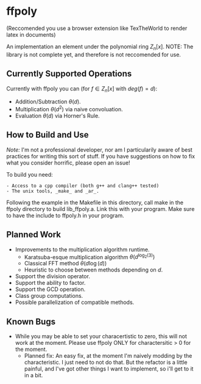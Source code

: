 # ffpoly

(Reccomended you use a browser extension like TexTheWorld to render latex in
documents)

An implementation an element under the polynomial ring $Z_n[x]$. NOTE: The
library is not complete yet, and therefore is not reccomended for use. 

## Currently Supported Operations

Currently with ffpoly you can (for $f \in Z_n[x]$ with $deg(f) = d$):

- Addition/Subtraction $\theta(d)$.
- Multiplication $\theta(d^2)$ via naive convoluation. 
- Evaluation $\theta(d)$ via Horner's Rule.

## How to Build and Use

_Note:_ I'm not a professional developer, nor am I particularily aware of best
practices for writing this sort of stuff. If you have suggestions on how to fix
what you consider horrific, please open an issue!

To build you need:

	- Access to a cpp compiler (both g++ and clang++ tested)
	- The unix tools, _make_ and _ar_.

Following the example in the Makefile in this directory, call make in the ffpoly
directory to build lib_ffpoly.a. Link this with your program. Make sure to have
the include to ffpoly.h in your program.

## Planned Work

- Improvements to the multiplication algorithm runtime.
	- Karatsuba-esque multiplication algorithm $\theta(d^{\log_2(3)})$
	- Classical FFT method $\theta(d \log(d))$
	- Heuristic to choose between methods depending on $d$.
- Support the division operator.
- Support the ability to factor.
- Support the GCD operation.
- Class group computations.
- Possible parallelization of compatible methods.

## Known Bugs

- While you may be able to set your characertistic to zero, this will not work
  at the moment. Please use ffpoly ONLY for charactersitic > 0 for the moment.
  - Planned fix: An easy fix, at the moment I'm naively modding by the
	characteristic. I just need to not do that. But the refactor is a little
	painful, and I've got other things I want to implement, so i'll get to it in
	a bit.
